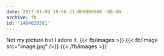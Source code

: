```yaml
---
date: 2017-01-09 19:56:21.000000000 -08:00
archive: fb
id: '1484020581'
---
```


Not my picture but I adore it.
{{< fb/images >}}
{{< fb/image src="image.jpg" />}}
{{< /fb/images >}}
